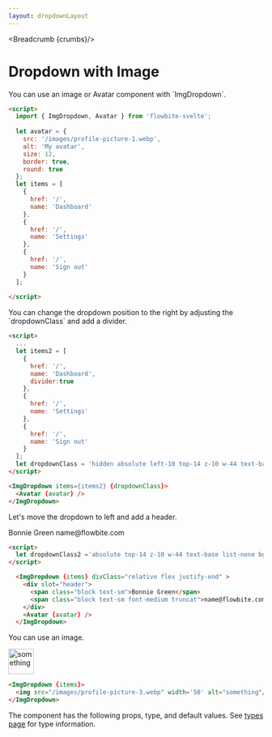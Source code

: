 ```yaml
---
layout: dropdownLayout
---
```


<script lang="ts">
  import Htwo from '../utils/Htwo.svelte'
    import ExampleDiv from '../utils/ExampleDiv.svelte'
  import { ImgDropdown, Avatar, Table, TableDefaultRow, Breadcrumb } from '$lib/index';
  import componentProps from '../props/ImgDropdown.json'
  // Props table
  export let dropdownItems = componentProps.props
  let propHeader = ['Name', 'Type', 'Default']
  
 let divClass='w-full relative overflow-x-auto shadow-md sm:rounded-lg py-4'
  let theadClass ='text-xs text-gray-700 uppercase bg-gray-50 dark:bg-gray-700 dark:text-white'
  let avatar = {
    src: '/images/profile-picture-1.webp',
    alt: 'My avatar',
    size: 12,
    border: true,
    round: true
  };
  let items = [
    {
      href: '/',
      name: 'Dashboard'
    },
    {
      href: '/',
      name: 'Settings'
    },
    {
      href: '/',
      name: 'Sign out'
    }
  ];
  let items2 = [
    {
      href: '/',
      name: 'Dashboard',
      divider:true
    },
    {
      href: '/',
      name: 'Settings'
    },
    {
      href: '/',
      name: 'Sign out'
    }
  ];
  let dropdownClass =
    'hidden absolute top-14 z-10 w-44 text-base list-none bg-white rounded divide-y divide-gray-100 shadow dark:bg-gray-700';
  let dropdownClass2 =
    'absolute top-14 z-10 text-base list-none bg-white rounded divide-y divide-gray-100 shadow dark:bg-gray-700';
  
  let crumbs = [
    {
      label:'Home',
      href:'/'
    },
    {
      label:'Dropdown',
      href:'/dropdowns/'
    },
    {
      label:'Image dropdown',
      href:'/dropdowns/image'
    }
  ]
</script>

<Breadcrumb {crumbs}/>

<h1 class="text-3xl w-full dark:text-white py-8">Dropdown with Image</h1>

<p>You can use an image or Avatar component with `ImgDropdown`.</p>

<Htwo label="Examples" />

<ExampleDiv>
<ImgDropdown {items}>
  <Avatar {avatar} />
</ImgDropdown>
</ExampleDiv>

```html
<script>
  import { ImgDropdown, Avatar } from 'flowbite-svelte';
  
  let avatar = {
    src: '/images/profile-picture-1.webp',
    alt: 'My avatar',
    size: 12,
    border: true,
    round: true
  };
  let items = [
    {
      href: '/',
      name: 'Dashboard'
    },
    {
      href: '/',
      name: 'Settings'
    },
    {
      href: '/',
      name: 'Sign out'
    }
  ];
  
</script>
```

<Htwo label="Dropdown position right" />

<p>You can change the dropdown position to the right by adjusting the `dropdownClass` and add a divider.</p>

<ExampleDiv>
  <ImgDropdown items={items2} {dropdownClass} >
    <Avatar {avatar} />
  </ImgDropdown>
</ExampleDiv>

```html
<script>
  ...
  let items2 = [
    {
      href: '/',
      name: 'Dashboard',
      divider:true
    },
    {
      href: '/',
      name: 'Settings'
    },
    {
      href: '/',
      name: 'Sign out'
    }
  ];
  let dropdownClass = 'hidden absolute left-10 top-14 z-10 w-44 text-base list-none bg-white rounded divide-y divide-gray-100 shadow dark:bg-gray-700';
</script>

<ImgDropdown items={items2} {dropdownClass}>
  <Avatar {avatar} />
</ImgDropdown>
```

<Htwo label="Dropdown position left" />

<p>Let's move the dropdown to left and add a header.</p>

<ExampleDiv>
  <ImgDropdown {items} divClass="relative flex justify-end" dropdownClass={dropdownClass2}>
    <div slot="header">
      <span class="block text-sm">Bonnie Green</span>
      <span class="block text-sm font-medium truncat">name@flowbite.com</span>
    </div>
    <Avatar {avatar} />
  </ImgDropdown>
</ExampleDiv>

```html
<script>
  let dropdownClass2 ='absolute top-14 z-10 w-44 text-base list-none bg-white rounded divide-y divide-gray-100 shadow dark:bg-gray-700';
</script>

  <ImgDropdown {items} divClass="relative flex justify-end" >
    <div slot="header">
      <span class="block text-sm">Bonnie Green</span>
      <span class="block text-sm font-medium truncat">name@flowbite.com</span>
    </div>
    <Avatar {avatar} />
  </ImgDropdown>
```

<p>You can use an image.</p>

<ExampleDiv>
  <ImgDropdown {items}>
    <img src="/images/profile-picture-3.webp" width='50' alt="something" />
  </ImgDropdown>
</ExampleDiv>

```html
<ImgDropdown {items}>
  <img src="/images/profile-picture-3.webp" width='50' alt="something"/>
</ImgDropdown>
```

<Htwo label="Props" />

<p>The component has the following props, type, and default values. See <a href="/pages/types">types 
 page</a> for type information.</p>

<Table header={propHeader} {divClass} {theadClass}>
  <TableDefaultRow items={dropdownItems} rowState='hover' />
</Table>

